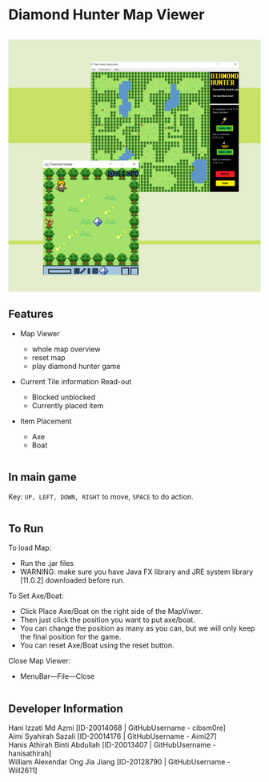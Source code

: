 
# Diamond Hunter Map Viewer
````
````
![Image description](ReadMeImage.png)
## Features 

* Map Viewer
  - whole map overview
  - reset map
  - play diamond hunter game
  
* Current Tile information Read-out
  - Blocked unblocked 
  - Currently placed item

* Item Placement
  - Axe
  - Boat

```
```

## In main game

Key: `UP, LEFT, DOWN, RIGHT` to move, `SPACE` to do action. 

```
```

## To Run
 
To load Map:
 * Run the .jar files 
 * WARNING: make sure you have Java FX library and JRE system library [11.0.2] downloaded before run.
 
 To Set Axe/Boat:
 * Click Place Axe/Boat on the right side of the MapViwer.
 * Then just click the position you want to put axe/boat.
 * You can change the position as many as you can, but we will only keep the final position for the game.
 * You can reset Axe/Boat using the reset button. 
 
 Close Map Viewer:
 * MenuBar—File—Close
 
````
````

## Developer Information
Hani Izzati Md Azmi [ID-20014068 | GitHubUsername - cibsm0re]  
Aimi Syahirah Sazali [ID-20014176 | GitHubUsername - Aimi27]  
Hanis Athirah Binti Abdullah [ID-20013407 | GitHubUsername - hanisathirah]  
William Alexendar Ong Jia Jiang [ID-20128790 | GitHubUsername - Will2611]

